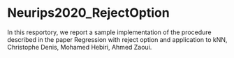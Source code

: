 # Neurips2020_RejectOption
In this resportory, we report a sample implementation of the procedure described in the paper 
Regression with reject option and application to kNN, Christophe Denis, Mohamed Hebiri, Ahmed Zaoui.
